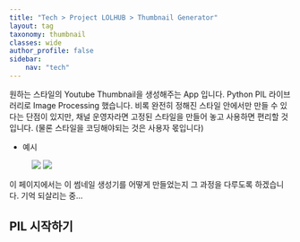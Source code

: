 ```yaml
---
title: "Tech > Project LOLHUB > Thumbnail Generator"
layout: tag
taxonomy: thumbnail
classes: wide
author_profile: false
sidebar:
    nav: "tech"
---
```


원하는 스타일의 Youtube Thumbnail을 생성해주는 App 입니다. Python PIL 라이브러리로 Image Processing 했습니다. 비록 완전히 정해진 스타일 안에서만 만들 수 있다는 단점이 있지만, 채널 운영자라면 고정된 스타일을 만들어 놓고 사용하면 편리할 것 입니다. (물론 스타일을 코딩해야되는 것은 사용자 몫입니다)

- 예시

<figure class="half">
    <img src="{{ site.url }}{{ site.baseurl }}/assets/images/thumbnail-sample-1.png">
    <img src="{{ site.url }}{{ site.baseurl }}/assets/images/thumbnail-sample-2.png">
</figure>

이 페이지에서는 이 썸네일 생성기를 어떻게 만들었는지 그 과정을 다루도록 하겠습니다. 기억 되살리는 중...

## PIL 시작하기
